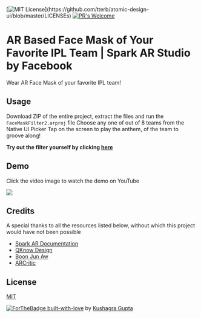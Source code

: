[![MIT License](https://img.shields.io/apm/l/atomic-design-ui.svg?)](https://github.com/tterb/atomic-design-ui/blob/master/LICENSEs) [![PR's Welcome](https://img.shields.io/badge/PRs-welcome-brightgreen.svg?style=flat)](http://makeapullrequest.com)  

# AR Based Face Mask of Your Favorite IPL Team | Spark AR Studio by Facebook
Wear AR Face Mask of your favorite IPL team!

## Usage 
Download ZIP of the entire project, extract the files and run the ```FaceMaskFilter2.arproj``` file
Choose any one of out of 8 teams from the Native UI Picker
Tap on the screen to play the anthem, of the team to groove along!

**Try out the filter yourself by clicking [here](https://www.instagram.com/ar/316643376105767/)**

## Demo
Click the video image to watch the demo on YouTube


[![](http://img.youtube.com/vi/Kqvbh-L6vmQ/0.jpg)](http://www.youtube.com/watch?v=Kqvbh-L6vmQ "AR Based Face Mask Filter IPL")

## Credits
A special thanks to all the resources listed below, without which this project would have not been possible
* [Spark AR Documentation](https://sparkar.facebook.com/ar-studio/learn/)
* [QKnow Design](https://www.youtube.com/channel/UC_ycBf44SNpOc7w6kvYkufA)
* [Boon Jun Aw](https://arvrjourney.com/using-native-ui-picker-in-spark-ar-to-toggle-visibility-of-object-for-instagram-filters-8a92403cd902)
* [ARCritic](https://www.youtube.com/c/ARCritic/videos)


## License
[MIT](https://choosealicense.com/licenses/mit/)

[![ForTheBadge built-with-love](http://ForTheBadge.com/images/badges/built-with-love.svg)](https://GitHub.com/Naereen/) by [Kushagra Gupta](http://linkedin.com/in/kg1510)
